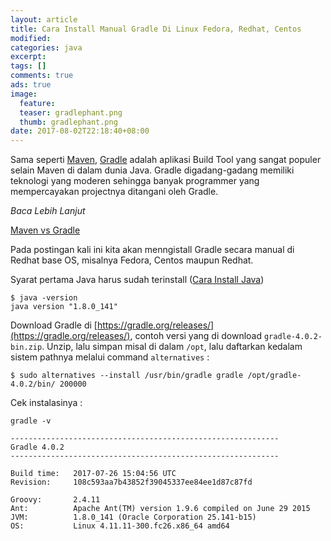 ```yaml
---
layout: article
title: Cara Install Manual Gradle Di Linux Fedora, Redhat, Centos
modified:
categories: java
excerpt:
tags: []
comments: true
ads: true
image:
  feature:
  teaser: gradlephant.png
  thumb: gradlephant.png
date: 2017-08-02T22:18:40+08:00
---
```


Sama seperti [Maven](https://maven.apache.org/), [Gradle](https://gradle.org/) adalah aplikasi Build Tool yang sangat populer selain Maven di dalam dunia Java. Gradle digadang-gadang memiliki teknologi yang moderen sehingga banyak programmer yang mempercayakan projectnya ditangani oleh Gradle.

*Baca Lebih Lanjut*

[Maven vs Gradle](https://gradle.org/maven-vs-gradle/)

<!-- Iklan Responsive -->
<ins class="adsbygoogle"
     style="display:block"
     data-ad-client="ca-pub-4504493660273886"
     data-ad-slot="7129625873"
     data-ad-format="auto"></ins>
<script>
(adsbygoogle = window.adsbygoogle || []).push({});
</script></center>


Pada postingan kali ini kita akan menngistall Gradle secara manual di Redhat base OS, misalnya Fedora, Centos maupun Redhat.

Syarat pertama Java harus sudah terinstall ([Cara Install Java](cara-install-jdk-fedora/))

```
$ java -version
java version "1.8.0_141"
```

Download Gradle di [https://gradle.org/releases/](https://gradle.org/releases/), contoh versi yang di download `gradle-4.0.2-bin.zip`. Unzip, lalu simpan misal di dalam `/opt`, lalu daftarkan kedalam sistem pathnya melalui command `alternatives` :

```
$ sudo alternatives --install /usr/bin/gradle gradle /opt/gradle-4.0.2/bin/ 200000
```

<!-- Iklan Responsive -->
<ins class="adsbygoogle"
     style="display:block"
     data-ad-client="ca-pub-4504493660273886"
     data-ad-slot="7129625873"
     data-ad-format="auto"></ins>
<script>
(adsbygoogle = window.adsbygoogle || []).push({});
</script></center>


Cek instalasinya :

```
gradle -v

------------------------------------------------------------
Gradle 4.0.2
------------------------------------------------------------

Build time:   2017-07-26 15:04:56 UTC
Revision:     108c593aa7b43852f39045337ee84ee1d87c87fd

Groovy:       2.4.11
Ant:          Apache Ant(TM) version 1.9.6 compiled on June 29 2015
JVM:          1.8.0_141 (Oracle Corporation 25.141-b15)
OS:           Linux 4.11.11-300.fc26.x86_64 amd64
```
